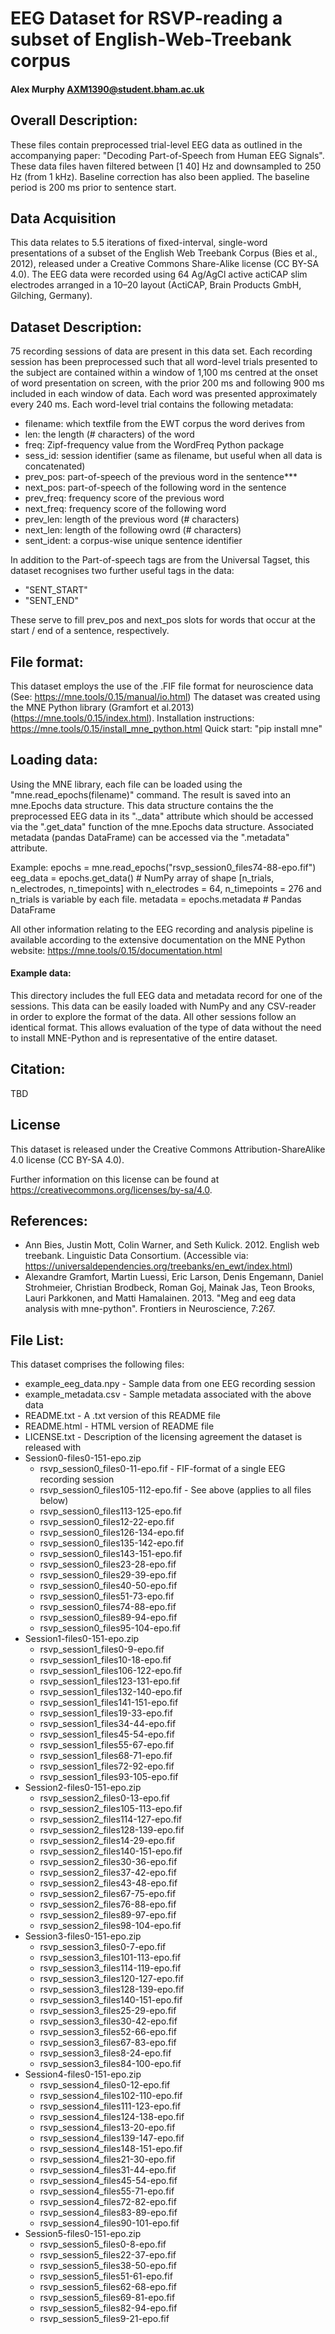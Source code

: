 #   EEG Dataset for RSVP-reading a subset of English-Web-Treebank corpus
#### Alex Murphy <AXM1390@student.bham.ac.uk>


## Overall Description:
These files contain preprocessed trial-level EEG data as outlined in the
accompanying paper: "Decoding Part-of-Speech from Human EEG Signals".
These data files haven filtered between [1 40] Hz and downsampled to 250 Hz (from 1 kHz).
Baseline correction has also been applied. The baseline period is 200 ms prior to sentence start.

## Data Acquisition
This data relates to 5.5 iterations of fixed-interval, single-word presentations of a subset of the English Web Treebank Corpus (Bies et al., 2012), released under a Creative Commons Share-Alike license (CC BY-SA 4.0). The EEG data were recorded using 64 Ag/AgCl active actiCAP slim  electrodes arranged in a 10–20 layout (ActiCAP, Brain Products GmbH, Gilching, Germany).


## Dataset Description: 
75 recording sessions of data are present in this data set.
Each recording session has been preprocessed such that all word-level trials presented
to the subject are contained within a window of 1,100 ms centred at the onset of word presentation
on screen, with the prior 200 ms and following 900 ms included in each window of data.
Each word was presented approximately every 240 ms.
Each word-level trial contains the following metadata:

* filename: 	which textfile from the EWT corpus the word derives from
* len:		the length (# characters) of the word
* freq:		Zipf-frequency value from the WordFreq Python package
* sess_id:	session identifier (same as filename, but useful when all data is concatenated)
* prev_pos:	part-of-speech of the previous word in the sentence***
* next_pos:	part-of-speech of the following word in the sentence
* prev_freq:	frequency score of the previous word
* next_freq:	frequency score of the following word
* prev_len: 	length of the previous word (# characters)
* next_len:	length of the following owrd (# characters)
* sent_ident:	a corpus-wise unique sentence identifier

In addition to the Part-of-speech tags are from the Universal Tagset, this dataset recognises two further useful tags in the data:
* "SENT_START"
* "SENT_END" 

These serve to fill prev_pos and next_pos slots for words that occur at the start / end of a sentence, respectively.

## File format:
This dataset employs the use of the .FIF file format for neuroscience data (See: https://mne.tools/0.15/manual/io.html)
The dataset was created using the MNE Python library (Gramfort et al.2013) (https://mne.tools/0.15/index.html).
Installation instructions: https://mne.tools/0.15/install_mne_python.html
Quick start: "pip install mne"

## Loading data:
Using the MNE library, each file can be loaded using the "mne.read_epochs(filename)" command.
The result is saved into an mne.Epochs data structure.
This data structure contains the the preprocessed EEG data in its "._data" attribute
which should be accessed via the ".get_data" function of the mne.Epochs data structure.
Associated metadata (pandas DataFrame) can be accessed via the ".metadata" attribute.

   Example:
   epochs = mne.read_epochs("rsvp_session0_files74-88-epo.fif")
   eeg_data = epochs.get_data() # NumPy array of shape [n_trials, n_electrodes, n_timepoints] with n_electrodes = 64, n_timepoints = 276 and n_trials is variable by each file.
   metadata = epochs.metadata   # Pandas DataFrame

All other information relating to the EEG recording and analysis pipeline is available
according to the extensive documentation on the MNE Python website: https://mne.tools/0.15/documentation.html

#### Example data:
This directory includes the full EEG data and metadata record for one of the sessions. This data can be easily loaded with NumPy and any CSV-reader in order to explore the format of the data. All other sessions follow an identical format. This allows evaluation of the type of data without the need to install MNE-Python and is representative of the entire dataset.

## Citation:
TBD


## License
This dataset is released under the Creative Commons Attribution-ShareAlike 4.0 license (CC BY-SA 4.0).

Further information on this license can be found at https://creativecommons.org/licenses/by-sa/4.0.

## References:

* Ann Bies, Justin Mott, Colin Warner, and Seth Kulick. 2012. English web treebank. Linguistic Data Consortium. (Accessible via: https://universaldependencies.org/treebanks/en_ewt/index.html)
* Alexandre Gramfort, Martin Luessi, Eric Larson, Denis Engemann, Daniel Strohmeier, Christian Brodbeck, Roman Goj, Mainak Jas, Teon Brooks, Lauri Parkkonen, and Matti Hamalainen. 2013. "Meg and eeg data analysis with mne-python". Frontiers in Neuroscience, 7:267.

## File List:
This dataset comprises the following files:
* example_eeg_data.npy - Sample data from one EEG recording session
* example_metadata.csv - Sample metadata associated with the above data
* README.txt - A .txt version of this README file
* README.html - HTML version of README file
* LICENSE.txt - Description of the licensing agreement the dataset is released with
* Session0-files0-151-epo.zip
    * rsvp_session0_files0-11-epo.fif - FIF-format of a single EEG recording session
    * rsvp_session0_files105-112-epo.fif - See above (applies to all files below)
    * rsvp_session0_files113-125-epo.fif
    * rsvp_session0_files12-22-epo.fif
    * rsvp_session0_files126-134-epo.fif
    * rsvp_session0_files135-142-epo.fif
    * rsvp_session0_files143-151-epo.fif
    * rsvp_session0_files23-28-epo.fif
    * rsvp_session0_files29-39-epo.fif
    * rsvp_session0_files40-50-epo.fif
    * rsvp_session0_files51-73-epo.fif
    * rsvp_session0_files74-88-epo.fif
    * rsvp_session0_files89-94-epo.fif
    * rsvp_session0_files95-104-epo.fif
* Session1-files0-151-epo.zip
    * rsvp_session1_files0-9-epo.fif
    * rsvp_session1_files10-18-epo.fif
    * rsvp_session1_files106-122-epo.fif
    * rsvp_session1_files123-131-epo.fif
    * rsvp_session1_files132-140-epo.fif
    * rsvp_session1_files141-151-epo.fif
    * rsvp_session1_files19-33-epo.fif
    * rsvp_session1_files34-44-epo.fif
    * rsvp_session1_files45-54-epo.fif
    * rsvp_session1_files55-67-epo.fif
    * rsvp_session1_files68-71-epo.fif
    * rsvp_session1_files72-92-epo.fif
    * rsvp_session1_files93-105-epo.fif
* Session2-files0-151-epo.zip
    * rsvp_session2_files0-13-epo.fif
    * rsvp_session2_files105-113-epo.fif
    * rsvp_session2_files114-127-epo.fif
    * rsvp_session2_files128-139-epo.fif
    * rsvp_session2_files14-29-epo.fif
    * rsvp_session2_files140-151-epo.fif
    * rsvp_session2_files30-36-epo.fif
    * rsvp_session2_files37-42-epo.fif
    * rsvp_session2_files43-48-epo.fif
    * rsvp_session2_files67-75-epo.fif
    * rsvp_session2_files76-88-epo.fif
    * rsvp_session2_files89-97-epo.fif
    * rsvp_session2_files98-104-epo.fif
* Session3-files0-151-epo.zip
    * rsvp_session3_files0-7-epo.fif
    * rsvp_session3_files101-113-epo.fif
    * rsvp_session3_files114-119-epo.fif
    * rsvp_session3_files120-127-epo.fif
    * rsvp_session3_files128-139-epo.fif
    * rsvp_session3_files140-151-epo.fif
    * rsvp_session3_files25-29-epo.fif
    * rsvp_session3_files30-42-epo.fif
    * rsvp_session3_files52-66-epo.fif
    * rsvp_session3_files67-83-epo.fif
    * rsvp_session3_files8-24-epo.fif
    * rsvp_session3_files84-100-epo.fif
* Session4-files0-151-epo.zip
    * rsvp_session4_files0-12-epo.fif
    * rsvp_session4_files102-110-epo.fif
    * rsvp_session4_files111-123-epo.fif
    * rsvp_session4_files124-138-epo.fif
    * rsvp_session4_files13-20-epo.fif
    * rsvp_session4_files139-147-epo.fif
    * rsvp_session4_files148-151-epo.fif
    * rsvp_session4_files21-30-epo.fif
    * rsvp_session4_files31-44-epo.fif
    * rsvp_session4_files45-54-epo.fif
    * rsvp_session4_files55-71-epo.fif
    * rsvp_session4_files72-82-epo.fif
    * rsvp_session4_files83-89-epo.fif
    * rsvp_session4_files90-101-epo.fif
* Session5-files0-151-epo.zip
    * rsvp_session5_files0-8-epo.fif
    * rsvp_session5_files22-37-epo.fif
    * rsvp_session5_files38-50-epo.fif
    * rsvp_session5_files51-61-epo.fif
    * rsvp_session5_files62-68-epo.fif
    * rsvp_session5_files69-81-epo.fif
    * rsvp_session5_files82-94-epo.fif
    * rsvp_session5_files9-21-epo.fif